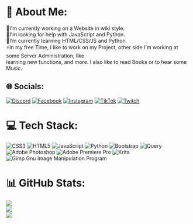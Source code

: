 # 💫 About Me:
👯I'm currently working on a Website in wiki style.<br>🔭I'm looking for help with JavaScript and Python.<br>🌱I’m currently learning HTML/CSS/JS and Python.<br>⚡In my free Time, I like to work on my Project, other side I'm working at some Server Administration, like<br> learning new functions, and more. I also like to read Books or to hear some Music.


## 🌐 Socials:
[![Discord](https://img.shields.io/badge/Discord-%237289DA.svg?logo=discord&logoColor=white)](https://discord.gg/jCu7yYxzB8) [![Facebook](https://img.shields.io/badge/Facebook-%231877F2.svg?logo=Facebook&logoColor=white)](https://facebook.com/kamil.shikaru.bura) [![Instagram](https://img.shields.io/badge/Instagram-%23E4405F.svg?logo=Instagram&logoColor=white)](https://instagram.com/kamil_bura) [![TikTok](https://img.shields.io/badge/TikTok-%23000000.svg?logo=TikTok&logoColor=white)](https://tiktok.com/@shikaru_san) [![Twitch](https://img.shields.io/badge/Twitch-%239146FF.svg?logo=Twitch&logoColor=white)](https://twitch.tv/yourShika)

# 💻 Tech Stack:
![CSS3](https://img.shields.io/badge/css3-%231572B6.svg?style=for-the-badge&logo=css3&logoColor=white) ![HTML5](https://img.shields.io/badge/html5-%23E34F26.svg?style=for-the-badge&logo=html5&logoColor=white) ![JavaScript](https://img.shields.io/badge/javascript-%23323330.svg?style=for-the-badge&logo=javascript&logoColor=%23F7DF1E) ![Python](https://img.shields.io/badge/python-3670A0?style=for-the-badge&logo=python&logoColor=ffdd54) ![Bootstrap](https://img.shields.io/badge/bootstrap-%23563D7C.svg?style=for-the-badge&logo=bootstrap&logoColor=white) ![jQuery](https://img.shields.io/badge/jquery-%230769AD.svg?style=for-the-badge&logo=jquery&logoColor=white) ![Adobe Photoshop](https://img.shields.io/badge/adobephotoshop-%2331A8FF.svg?style=for-the-badge&logo=adobephotoshop&logoColor=white) ![Adobe Premiere Pro](https://img.shields.io/badge/Adobe%20Premiere%20Pro-9999FF.svg?style=for-the-badge&logo=Adobe%20Premiere%20Pro&logoColor=white) ![Krita](https://img.shields.io/badge/Krita-203759?style=for-the-badge&logo=krita&logoColor=EEF37B) ![Gimp Gnu Image Manipulation Program](https://img.shields.io/badge/Gimp-657D8B?style=for-the-badge&logo=gimp&logoColor=FFFFFF)
# 📊 GitHub Stats:
![](https://github-readme-stats.vercel.app/api?username=KamilBura&theme=dark&hide_border=false&include_all_commits=false&count_private=false)<br/>
![](https://github-readme-streak-stats.herokuapp.com/?user=KamilBura&theme=dark&hide_border=false)<br/>
![](https://github-readme-stats.vercel.app/api/top-langs/?username=KamilBura&theme=dark&hide_border=false&include_all_commits=false&count_private=false&layout=compact)
